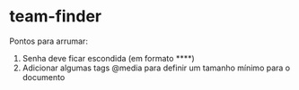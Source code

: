 # team-finder
Pontos para arrumar:
1) Senha deve ficar escondida (em formato ****)
2) Adicionar algumas tags @media para definir um tamanho mínimo para o documento
